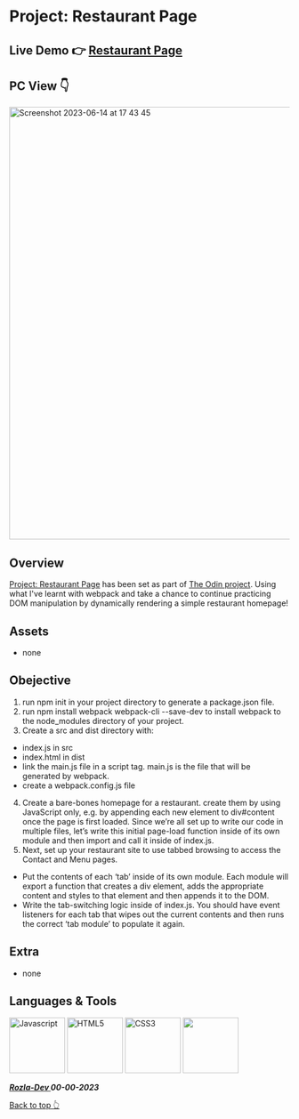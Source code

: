 # Project: Restaurant Page

## Live Demo 👉 <a href="https://curveservices.github.io/restaurant-page/">Restaurant Page</a>

## PC View 👇
<img width="778" alt="Screenshot 2023-06-14 at 17 43 45" src="https://github.com/curveservices/restaurant-page/assets/101556296/71d544dc-6601-4815-9900-b592021355d9">

## Overview

<a href="https://www.theodinproject.com/lessons/node-path-javascript-restaurant-page">Project: Restaurant Page</a> has been set as part of <a href="https://www.theodinproject.com/">The Odin project</a>. Using what I've learnt with webpack and take a chance to continue practicing DOM manipulation by dynamically rendering a simple restaurant homepage!

## Assets

- none

## Obejective

1. run npm init in your project directory to generate a package.json file.
2. run npm install webpack webpack-cli --save-dev to install webpack to the node_modules directory of your project.
3. Create a src and dist directory with:
- index.js in src
- index.html in dist
- link the main.js file in a script tag. main.js is the file that will be generated by webpack.
- create a webpack.config.js file
4. Create a bare-bones homepage for a restaurant. create them by using JavaScript only, e.g. by appending each new element to div#content once the page is first loaded. Since we’re all set up to write our code in multiple files, let’s write this initial page-load function inside of its own module and then import and call it inside of index.js.
5. Next, set up your restaurant site to use tabbed browsing to access the Contact and Menu pages.
- Put the contents of each ‘tab’ inside of its own module. Each module will export a function that creates a div element, adds the appropriate content and styles to that element and then appends it to the DOM.
- Write the tab-switching logic inside of index.js. You should have event listeners for each tab that wipes out the current contents and then runs the correct ‘tab module’ to populate it again.

## Extra

- none

## Languages & Tools

<a href="https://javascript.info/"><img width="100" alt="Javascript" src="https://cdn.jsdelivr.net/gh/devicons/devicon/icons/javascript/javascript-plain.svg" /></a> <a href="https://html.com/html5/"><img width="100" alt="HTML5" src="https://cdn.jsdelivr.net/gh/devicons/devicon/icons/html5/html5-plain-wordmark.svg" /></a> <a href="https://css3.com/"><img width="100" alt="CSS3" src="https://cdn.jsdelivr.net/gh/devicons/devicon/icons/css3/css3-plain-wordmark.svg" /></a> <img width="100" src="https://cdn.jsdelivr.net/gh/devicons/devicon/icons/git/git-original.svg" />
          


***<a href="https://twitter.com/Crypto_Rozla"> Rozla-Dev </a> 00-00-2023***


[Back to top 👆](#project)